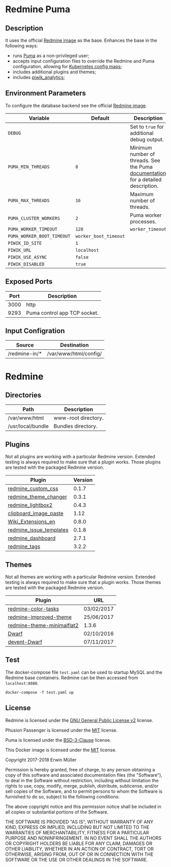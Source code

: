 # Redmine Puma

## Description

It uses the official [Redmine image](https://hub.docker.com/_/redmine/) as the base. Enhances the base in the following ways:

- runs [Puma](http://puma.io/) as a non-privileged user;
- accepts input configuration files to override the Redmine and Puma configuration, allowing for [Kubernetes config maps](https://kubernetes.io/docs/tasks/configure-pod-container/configure-pod-configmap/#add-configmap-data-to-a-volume);
- includes additional plugins and themes;
- includes [piwik_analytics](https://github.com/berkes/piwik_analytics);

## Environment Parameters

To configure the database backend see the official [Redmine image](https://hub.docker.com/_/redmine/).

| Variable | Default | Description |
| ------------- | ------------- | ----- |
| `DEBUG`  |  | Set to `true` for additional debug output. |
| `PUMA_MIN_THREADS` | `8` | Minimum number of threads. See the Puma [documentation](https://github.com/puma/puma/blob/master/examples/config.rb) for a detailed description. |
| `PUMA_MAX_THREADS` | `16` | Maximum number of threads. |
| `PUMA_CLUSTER_WORKERS` | `2` | Puma worker processes. |
| `PUMA_WORKER_TIMEOUT` | `120` | `worker_timeout` | |
| `PUMA_WORKER_BOOT_TIMEOUT` | `worker_boot_timeout` | |
| `PIWIK_ID_SITE` | `1` | |
| `PIWIK_URL` | `localhost`  | |
| `PIWIK_USE_ASYNC` | `false` | |
| `PIWIK_DISABLED` | `true` | |

## Exposed Ports

| Port | Description |
| ------------- | ----- |
| 3000  | http |
| 9293  | Puma control app TCP socket. |

## Input Configration

| Source | Destination |
| ------------- | ------------- |
| /redmine-in/* | /var/www/html/config/ |

# Redmine

## Directories

| Path | Description |
| ------------- | ----- |
| /var/www/html  | www-root directory. |
| /usr/local/bundle | Bundles directory. |

## Plugins

Not all plugins are working with a particular Redmine version. Extended testing is always required to make sure that a plugin works. Those plugins are tested with the packaged Redmine version.

| Plugin | Version |
| --- | --- |
| [redmine_custom_css](https://github.com/martin-denizet/redmine_custom_css) | 0.1.7 |
| [redmine_theme_changer](https://github.com/haru/redmine_theme_changer) | 0.3.1 |
| [redmine_lightbox2](https://github.com/paginagmbh/redmine_lightbox2) | 0.4.3 |
| [clipboard_image_paste](https://github.com/peclik/clipboard_image_paste) | 1.12 |
| [Wiki_Extensions_en](https://www.r-labs.org/projects/r-labs/wiki/Wiki_Extensions_en) | 0.8.0 |
| [redmine_issue_templates](https://github.com/akiko-pusu/redmine_issue_templates) | 0.1.8 |
| [redmine_dashboard](https://github.com/jgraichen/redmine_dashboard) | 2.7.1 |
| [redmine_tags](https://github.com/ixti/redmine_tags) | 3.2.2 |

## Themes

Not all themes are working with a particular Redmine version. Extended testing is always required to make sure that a plugin works. Those themes are tested with the packaged Redmine version.

| Plugin | URL |
| --- | --- |
| [redmine-color-tasks](https://github.com/oklas/redmine-color-tasks) |  03/02/2017 |
| [redmine-improved-theme](https://github.com/FabriceSalvaire/redmine-improved-theme) | 25/06/2017  |
| [redmine-theme-minimalflat2](https://github.com/akabekobeko/redmine-theme-minimalflat2) | 1.3.6 |
| [Dwarf](https://github.com/themondays/Dwarf) |  02/10/2016 |
| [devent-Dwarf](https://github.com/devent/Dwarf) | 07/11/2017  |

## Test

The docker-compose file `test.yaml` can be used to startup MySQL and the Redmine base containers. Redmine can be then accessed from `localhost:8080`.
```
docker-compose -f test.yaml up
```

## License

Redmine is licensed under the [GNU General Public License v2](http://www.redmine.org/) license.

Phusion Passenger is licensed under the [MIT](https://github.com/phusion/passenger/blob/stable-5.1/LICENSE) license.

Puma is licensed under the [BSD-3-Clause](https://github.com/puma/puma/blob/master/LICENSE) license.

This Docker image is licensed under the [MIT](https://opensource.org/licenses/MIT) license.

Copyright 2017-2018 Erwin Müller

Permission is hereby granted, free of charge, to any person obtaining a copy of this software and associated documentation files (the "Software"), to deal in the Software without restriction, including without limitation the rights to use, copy, modify, merge, publish, distribute, sublicense, and/or sell copies of the Software, and to permit persons to whom the Software is furnished to do so, subject to the following conditions:

The above copyright notice and this permission notice shall be included in all copies or substantial portions of the Software.

THE SOFTWARE IS PROVIDED "AS IS", WITHOUT WARRANTY OF ANY KIND, EXPRESS OR IMPLIED, INCLUDING BUT NOT LIMITED TO THE WARRANTIES OF MERCHANTABILITY, FITNESS FOR A PARTICULAR PURPOSE AND NONINFRINGEMENT. IN NO EVENT SHALL THE AUTHORS OR COPYRIGHT HOLDERS BE LIABLE FOR ANY CLAIM, DAMAGES OR OTHER LIABILITY, WHETHER IN AN ACTION OF CONTRACT, TORT OR OTHERWISE, ARISING FROM, OUT OF OR IN CONNECTION WITH THE SOFTWARE OR THE USE OR OTHER DEALINGS IN THE SOFTWARE.
